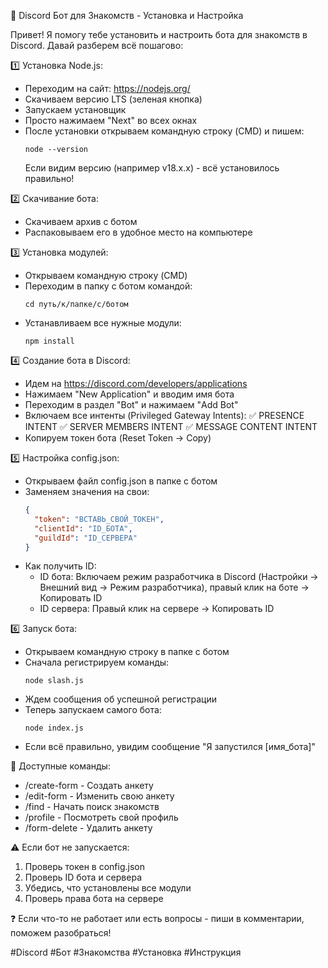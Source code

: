 🤖 Discord Бот для Знакомств - Установка и Настройка

Привет! Я помогу тебе установить и настроить бота для знакомств в Discord. Давай разберем всё пошагово:

1️⃣ Установка Node.js:

- Переходим на сайт: https://nodejs.org/
- Скачиваем версию LTS (зеленая кнопка)
- Запускаем установщик
- Просто нажимаем "Next" во всех окнах
- После установки открываем командную строку (CMD) и пишем:
  ```
  node --version
  ```
  Если видим версию (например v18.x.x) - всё установилось правильно!

2️⃣ Скачивание бота:

- Скачиваем архив с ботом
- Распаковываем его в удобное место на компьютере

3️⃣ Установка модулей:

- Открываем командную строку (CMD)
- Переходим в папку с ботом командой:
  ```
  cd путь/к/папке/с/ботом
  ```
- Устанавливаем все нужные модули:
  ```
  npm install
  ```

4️⃣ Создание бота в Discord:

- Идем на https://discord.com/developers/applications
- Нажимаем "New Application" и вводим имя бота
- Переходим в раздел "Bot" и нажимаем "Add Bot"
- Включаем все интенты (Privileged Gateway Intents):
  ✅ PRESENCE INTENT
  ✅ SERVER MEMBERS INTENT
  ✅ MESSAGE CONTENT INTENT
- Копируем токен бота (Reset Token -> Copy)

5️⃣ Настройка config.json:

- Открываем файл config.json в папке с ботом
- Заменяем значения на свои:
  ```json
  {
    "token": "ВСТАВЬ_СВОЙ_ТОКЕН",
    "clientId": "ID_БОТА",
    "guildId": "ID_СЕРВЕРА"
  }
  ```
- Как получить ID:
  - ID бота: Включаем режим разработчика в Discord (Настройки -> Внешний вид -> Режим разработчика), правый клик на боте -> Копировать ID
  - ID сервера: Правый клик на сервере -> Копировать ID

6️⃣ Запуск бота:

- Открываем командную строку в папке с ботом
- Сначала регистрируем команды:
  ```
  node slash.js
  ```
- Ждем сообщения об успешной регистрации
- Теперь запускаем самого бота:
  ```
  node index.js
  ```
- Если всё правильно, увидим сообщение "Я запустился [имя_бота]"

📝 Доступные команды:

- /create-form - Создать анкету
- /edit-form - Изменить свою анкету
- /find - Начать поиск знакомств
- /profile - Посмотреть свой профиль
- /form-delete - Удалить анкету

⚠️ Если бот не запускается:

1. Проверь токен в config.json
2. Проверь ID бота и сервера
3. Убедись, что установлены все модули
4. Проверь права бота на сервере

❓ Если что-то не работает или есть вопросы - пиши в комментарии, поможем разобраться!

#Discord #Бот #Знакомства #Установка #Инструкция
